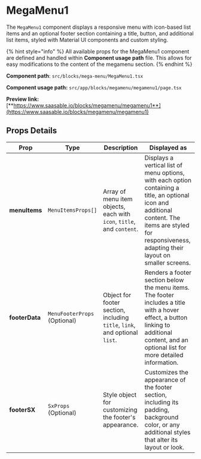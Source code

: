 # MegaMenu1

The `MegaMenu1` component displays a responsive menu with icon-based list items and an optional footer section containing a title, button, and additional list items, styled with Material UI components and custom styling.

{% hint style="info" %}
All available props for the MegaMenu1 component are defined and handled within **Component usage path** file. This allows for easy modifications to the content of the megamenu section.
{% endhint %}

**Component path**: `src/blocks/mega-menu/MegaMenu1.tsx`

**Component usage path:**  `src/app/blocks/megamenu/megamenu1/page.tsx`

**Preview link:** [**https://www.saasable.io/blocks/megamenu/megamenu1**](https://www.saasable.io/blocks/megamenu/megamenu1)

## Props Details

| Prop           | Type                         | Description                                                                | Displayed as                                                                                                                                                                                                |
| -------------- | ---------------------------- | -------------------------------------------------------------------------- | ----------------------------------------------------------------------------------------------------------------------------------------------------------------------------------------------------------- |
| **menuItems**  | `MenuItemsProps[]`           | Array of menu item objects, each with `icon`, `title`, and `content`.      | Displays a vertical list of menu options, with each option containing a title, an optional icon  and additional content. The items are styled for responsiveness, adapting their layout on smaller screens. |
| **footerData** | `MenuFooterProps` (Optional) | Object for footer section, including `title`, `link`, and optional `list`. | Renders a footer section below the menu items. The footer includes a title with a hover effect, a button linking to additional content, and an optional list for more detailed information.                 |
| **footerSX**   | `SxProps` (Optional)         | Style object for customizing the footer's appearance.                      | Customizes the appearance of the footer section, including its padding, background color, or any additional styles that alter its layout or look.                                                           |

